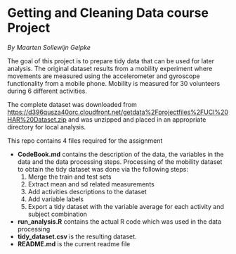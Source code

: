 # Getting and Cleaning Data course Project
*By Maarten Sollewijn Gelpke*

The goal of this project is to prepare tidy data that can be used for later analysis.
The original dataset results from a mobility experiment where movements are measured using the accelerometer and gyroscope functionality from a mobile phone. Mobility is measured for 30 volunteers during 6 different activities.

The complete dataset was downloaded from https://d396qusza40orc.cloudfront.net/getdata%2Fprojectfiles%2FUCI%20HAR%20Dataset.zip and was unzipped and placed in an appropriate directory for local analysis.

This repo contains 4 files required for the assignment
- **CodeBook.md** contains the description of the data, the variables in the data and the data  processing steps. Processing of the mobility dataset to obtain the tidy dataset was done via the following steps:
  1. Merge the train and test sets
  2. Extract mean and sd related measurements
  3. Add activities descriptions to the dataset
  4. Add variable labels
  5. Export a tidy dataset with the variable average for each activity and subject combination
- **run_analysis.R** contains the actual R code which was used in the data processing
- **tidy_dataset.csv** is the resulting dataset. 
- **README.md** is the current readme file


